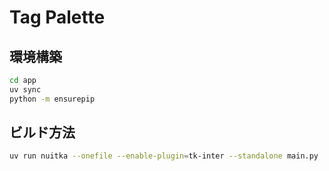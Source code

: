 # Tag Palette

## 環境構築

```bash
cd app
uv sync
python -m ensurepip
```

## ビルド方法

```bash
uv run nuitka --onefile --enable-plugin=tk-inter --standalone main.py
```
